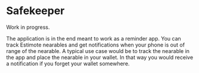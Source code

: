 # Safekeeper
Work in progress. 

The application is in the end meant to work as a reminder app. You can track Estimote nearables and get notifications when your phone is out of range of the nearable. A typical use case would be to track the nearable in the app and place the nearable in your wallet. In that way you would receive a notification if you forget your wallet somewhere.
